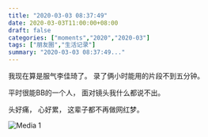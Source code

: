 ```yaml
---
title: "2020-03-03 08:37:49"
date: 2020-03-03T11:00:00+08:00
draft: false
categories: ["moments","2020","2020-03"]
tags: ["朋友圈","生活记录"]
summary: "2020-03-03 08:37:49..."
---
```


我现在算是服气李佳琦了。
录了俩小时能用的片段不到五分钟。

平时很能BB的一个人，
面对镜头我什么都说不出。

头好痛，
心好累，
这辈子都不再做网红梦。

![Media 1](/Moments/photos/2020-03-03/202003030837490.jpg)

